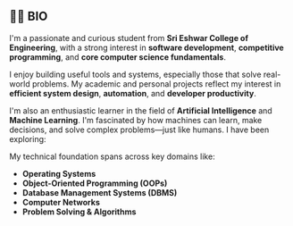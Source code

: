 ## 🧑‍💻 BIO

I'm a passionate and curious student from **Sri Eshwar College of Engineering**, with a strong interest in **software development**, **competitive programming**, and **core computer science fundamentals**.

I enjoy building useful tools and systems, especially those that solve real-world problems. My academic and personal projects reflect my interest in **efficient system design**, **automation**, and **developer productivity**.

I'm also an enthusiastic learner in the field of **Artificial Intelligence** and **Machine Learning**. I'm fascinated by how machines can learn, make decisions, and solve complex problems—just like humans. I have been exploring:

My technical foundation spans across key domains like:

- **Operating Systems** 
- **Object-Oriented Programming (OOPs)** 
- **Database Management Systems (DBMS)** 
- **Computer Networks** 
- **Problem Solving & Algorithms**  

